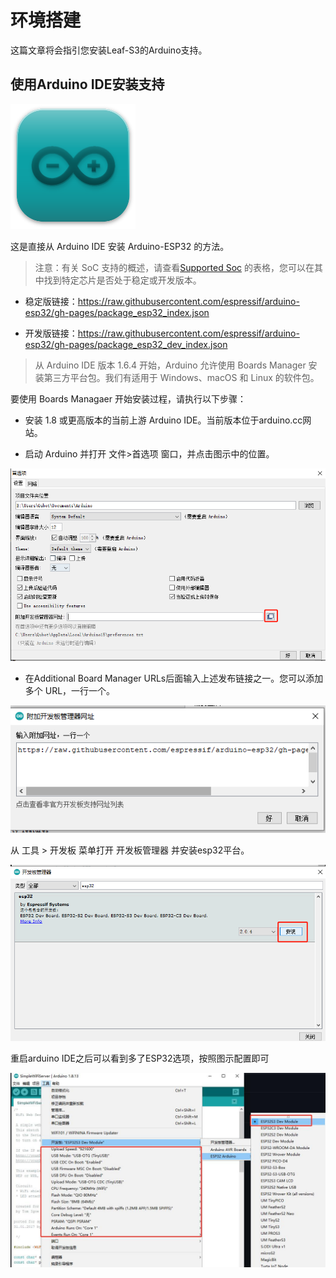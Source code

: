 # 环境搭建

这篇文章将会指引您安装Leaf-S3的Arduino支持。

## 使用Arduino IDE安装支持

![](../assets/images/logo_arduino.png)

这是直接从 Arduino IDE 安装 Arduino-ESP32 的方法。

> 注意：有关 SoC 支持的概述，请查看[Supported Soc](https://docs.espressif.com/projects/arduino-esp32/en/latest/getting_started.html#supported-soc-s) 的表格，您可以在其中找到特定芯片是否处于稳定或开发版本。

- 稳定版链接：https://raw.githubusercontent.com/espressif/arduino-esp32/gh-pages/package_esp32_index.json

- 开发版链接：https://raw.githubusercontent.com/espressif/arduino-esp32/gh-pages/package_esp32_dev_index.json

> 从 Arduino IDE 版本 1.6.4 开始，Arduino 允许使用 Boards Manager 安装第三方平台包。我们有适用于 Windows、macOS 和 Linux 的软件包。

要使用 Boards Managaer 开始安装过程，请执行以下步骤：

- 安装 1.8 或更高版本的当前上游 Arduino IDE。当前版本位于arduino.cc网站。

- 启动 Arduino 并打开 文件>首选项 窗口，并点击图示中的位置。

![](../assets/images/install_guide_preferences.png)

- 在Additional Board Manager URLs后面输入上述发布链接之一。您可以添加多个 URL，一行一个。

![](../assets/images/install_guide_boards_manager_url.png)

从 工具 > 开发板 菜单打开 开发板管理器 并安装esp32平台。

![](../assets/images/install_guide_boards_manager_esp32.png)

重启arduino IDE之后可以看到多了ESP32选项，按照图示配置即可

![](../assets/images/Board_chose.jpg)

